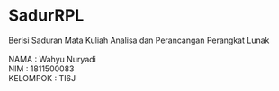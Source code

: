 # SadurRPL
Berisi Saduran Mata Kuliah Analisa dan Perancangan Perangkat Lunak<br>
<br>
NAMA      : Wahyu Nuryadi<br>
NIM       : 1811500083<br>
KELOMPOK  : TI6J<br>
